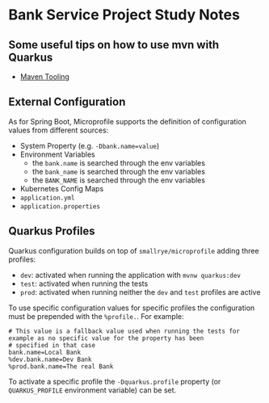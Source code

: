 # Bank Service Project Study Notes

## Some useful tips on how to use mvn with Quarkus

- [Maven Tooling](https://quarkus.io/guides/maven-tooling)

## External Configuration

As for Spring Boot, Microprofile supports the definition of configuration values from different sources:

- System Property (e.g. `-Dbank.name=value`)
- Environment Variables
    - the `bank.name` is searched through the env variables   
    - the `bank_name` is searched through the env variables   
    - the `BANK_NAME` is searched through the env variables   
- Kubernetes Config Maps
- `application.yml`
- `application.properties`

## Quarkus Profiles

Quarkus configuration builds on top of `smallrye/microprofile` adding three profiles:

- `dev`: activated when running the application with `mvnw quarkus:dev`
- `test`: activated when running the tests
- `prod`: activated when running neither the `dev` and `test` profiles are active

To use specific configuration values for specific profiles the configuration must be prepended with the `%profile.`.
For example:

```properties
# This value is a fallback value used when running the tests for example as no specific value for the property has been
# specified in that case
bank.name=Local Bank
%dev.bank.name=Dev Bank
%prod.bank.name=The real Bank
```

To activate a specific profile the `-Dquarkus.profile` property (or `QUARKUS_PROFILE` environment variable) can be set.  